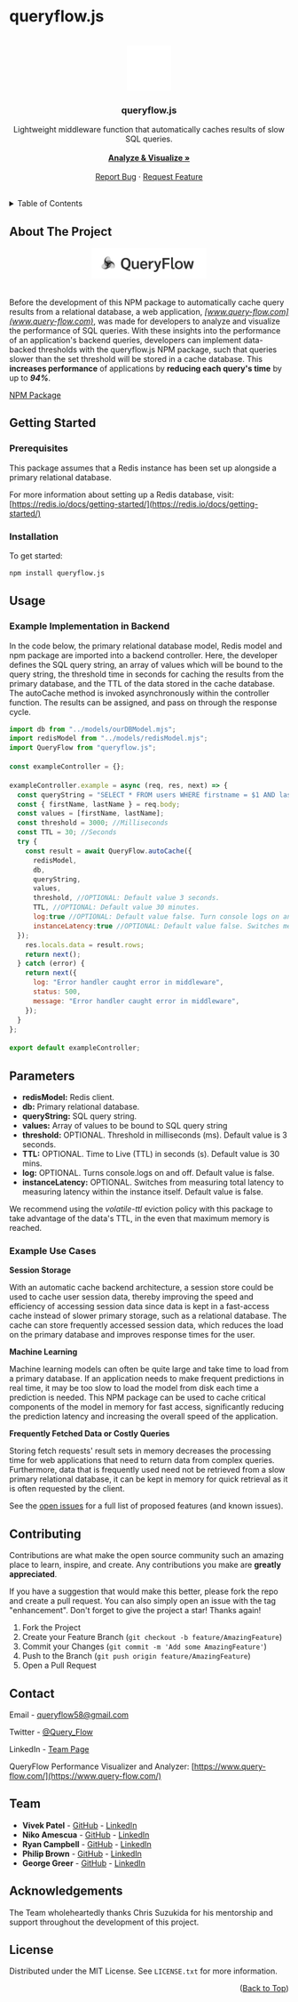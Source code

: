 # queryflow.js

<!-- PROJECT LOGO -->
<br />
<a id="readme-top"></a>
<div align="center">
  <a href="www.query-flow.com">
    <img src="./assets/QueryFlow-logo-white.png" alt="Logo" width="80" height="80">
  </a>

<h3 align="center">queryflow.js</h3>

  <p align="center">
    Lightweight middleware function that automatically caches results of slow SQL queries.
    <br />
    <br />
    <!--Do we need explore the docs? The README is basically the documentation.-->
    <a href="https://www.query-flow.com"><strong>Analyze & Visualize »</strong></a>
    <br />
    <br />
    <a href="https://github.com/oslabs-beta/query-flow-npm/issues">Report Bug</a>
    ·
    <a href="https://github.com/oslabs-beta/query-flow-npm/issues">Request Feature</a>
  </p>
</div>

</br>

<!-- TABLE OF CONTENTS -->
<details>
  <summary>Table of Contents</summary>
  <ol>
    <li>
      <a href="#about-the-project">About The Project</a>
    </li>
    <li>
      <a href="#getting-started">Getting Started</a>
      <ul>
        <li><a href="#prerequisites">Prerequisites</a></li>
        <li><a href="#installation">Installation</a></li>
      </ul>
    </li>
    <li><a href="#usage">Usage</a></li>
    <li><a href="#contributing">Contributing</a></li>
    <li><a href="#contact">Contact</a></li>
    <li><a href="#acknowledgments">Acknowledgments</a></li>
    <li><a href="#license">License</a></li>
  </ol>
</details>

<!-- ABOUT THE PROJECT -->

## About The Project

<div align="center">
  <a href="www.query-flow.com">
    <img src="./assets/QueryFlowTagLogo.png" alt="Logo" width="" height="55">
  </a>
</div>

</br>

Before the development of this NPM package to automatically cache query results from a relational database, a web application, _[www.query-flow.com](www.query-flow.com)_, was made for developers to analyze and visualize the performance of SQL queries. With these insights into the performance of an application's backend queries, developers can implement data-backed thresholds with the queryflow.js NPM package, such that queries slower than the set threshold will be stored in a cache database. This **increases performance** of applications by **reducing each query's time** by up to _**94%**_.

[NPM Package](https://www.npmjs.com/)

<!-- GETTING STARTED -->

## Getting Started

### Prerequisites

This package assumes that a Redis instance has been set up alongside a primary relational database.

For more information about setting up a Redis database, visit: [https://redis.io/docs/getting-started/](https://redis.io/docs/getting-started/)

### Installation

To get started:

```sh
npm install queryflow.js
```

<!-- USAGE EXAMPLES -->

## Usage

### Example Implementation in Backend

In the code below, the primary relational database model, Redis model and npm package are imported into a backend controller. Here, the developer defines the SQL query string, an array of values which will be bound to the query string, the threshold time in seconds for caching the results from the primary database, and the TTL of the data stored in the cache database. The autoCache method is invoked asynchronously within the controller function. The results can be assigned, and pass on through the response cycle.

```javascript
import db from "../models/ourDBModel.mjs";
import redisModel from "../models/redisModel.mjs";
import QueryFlow from "queryflow.js";

const exampleController = {};

exampleController.example = async (req, res, next) => {
  const queryString = "SELECT * FROM users WHERE firstname = $1 AND lastname = $2";
  const { firstName, lastName } = req.body;
  const values = [firstName, lastName];
  const threshold = 3000; //Milliseconds
  const TTL = 30; //Seconds
  try {
    const result = await QueryFlow.autoCache({
      redisModel,
      db,
      queryString,
      values,
      threshold, //OPTIONAL: Default value 3 seconds.
      TTL, //OPTIONAL: Default value 30 minutes.
      log:true //OPTIONAL: Default value false. Turn console logs on and off.
      instanceLatency:true //OPTIONAL: Default value false. Switches measurement of time from measuring total latency to measuring total time within the primary database itself. 
  });
    res.locals.data = result.rows;
    return next();
  } catch (error) {
    return next({
      log: "Error handler caught error in middleware",
      status: 500,
      message: "Error handler caught error in middleware",
    });
  }
};

export default exampleController;
```

## Parameters

- []() **redisModel:** Redis client.
- []() **db:** Primary relational database.
- []() **queryString:** SQL query string.
- []() **values:** Array of values to be bound to SQL query string
- []() **threshold:** OPTIONAL. Threshold in milliseconds (ms). Default value is 3 seconds.
- []() **TTL:** OPTIONAL. Time to Live (TTL) in seconds (s). Default value is 30 mins.
- []() **log:** OPTIONAL. Turns console.logs on and off. Default value is false.
- []() **instanceLatency:** OPTIONAL. Switches from measuring total latency to measuring latency within the instance itself. Default value is false.


We recommend using the _volatile-ttl_ eviction policy with this package to take advantage of the data's TTL, in the even that maximum memory is reached.

### Example Use Cases

**Session Storage**

With an automatic cache backend architecture, a session store could be used to cache user session data, thereby improving the speed and efficiency of accessing session data since data is kept in a fast-access cache instead of slower primary storage, such as a relational database. The cache can store frequently accessed session data, which reduces the load on the primary database and improves response times for the user.

**Machine Learning**

Machine learning models can often be quite large and take time to load from a primary database. If an application needs to make frequent predictions in real time, it may be too slow to load the model from disk each time a prediction is needed. This NPM package can be used to cache critical components of the model in memory for fast access, significantly reducing the prediction latency and increasing the overall speed of the application.

**Frequently Fetched Data or Costly Queries**

Storing fetch requests' result sets in memory decreases the processing time for web applications that need to return data from complex queries. Furthermore, data that is frequently used need not be retrieved from a slow primary relational database, it can be kept in memory for quick retrieval as it is often requested by the client.

See the [open issues](https://github.com/github_username/repo_name/issues) for a full list of proposed features (and known issues).

<!-- CONTRIBUTING -->

## Contributing

Contributions are what make the open source community such an amazing place to learn, inspire, and create. Any contributions you make are **greatly appreciated**.

If you have a suggestion that would make this better, please fork the repo and create a pull request. You can also simply open an issue with the tag "enhancement".
Don't forget to give the project a star! Thanks again!

1. Fork the Project
2. Create your Feature Branch (`git checkout -b feature/AmazingFeature`)
3. Commit your Changes (`git commit -m 'Add some AmazingFeature'`)
4. Push to the Branch (`git push origin feature/AmazingFeature`)
5. Open a Pull Request

<!-- CONTACT -->

## Contact

Email - queryflow58@gmail.com

Twitter - [@Query_Flow](https://twitter.com/Query_Flow)

LinkedIn - [Team Page](https://www.linkedin.com/company/query-flow/about/)

QueryFlow Performance Visualizer and Analyzer: [https://www.query-flow.com/](https://www.query-flow.com/)

## Team

<!-- Include github and linkedin handles and links here? -->

- []() **Vivek Patel** - [GitHub](https://github.com/vkpatel007) - [LinkedIn](https://www.linkedin.com/in/vivekpatel607/)
- []() **Niko Amescua** - [GitHub](https://github.com/NikoAmescua) - [LinkedIn](https://www.linkedin.com/in/nikoamescua/)
- []() **Ryan Campbell** - [GitHub](https://github.com/cronullarc) - [LinkedIn](https://www.linkedin.com/in/ryancampbelladr/)
- []() **Philip Brown** - [GitHub](https://github.com/starfishpanda) - [LinkedIn](https://www.linkedin.com/in/philiplbrown/)
- []() **George Greer** - [GitHub](https://github.com/ggreer91) - [LinkedIn](https://www.linkedin.com/in/george-greer/)

## Acknowledgements

The Team wholeheartedly thanks Chris Suzukida for his mentorship and support throughout the development of this project.

<!-- LICENSE -->

## License

Distributed under the MIT License. See `LICENSE.txt` for more information.

<p align="right">(<a href="#readme-top">Back to Top</a>)</p>
